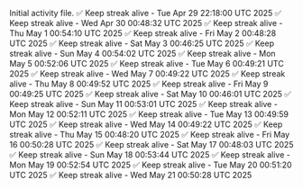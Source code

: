 Initial activity file.
✅ Keep streak alive - Tue Apr 29 22:18:00 UTC 2025
✅ Keep streak alive - Wed Apr 30 00:48:32 UTC 2025
✅ Keep streak alive - Thu May  1 00:54:10 UTC 2025
✅ Keep streak alive - Fri May  2 00:48:28 UTC 2025
✅ Keep streak alive - Sat May  3 00:46:25 UTC 2025
✅ Keep streak alive - Sun May  4 00:54:02 UTC 2025
✅ Keep streak alive - Mon May  5 00:52:06 UTC 2025
✅ Keep streak alive - Tue May  6 00:49:21 UTC 2025
✅ Keep streak alive - Wed May  7 00:49:22 UTC 2025
✅ Keep streak alive - Thu May  8 00:49:52 UTC 2025
✅ Keep streak alive - Fri May  9 00:49:25 UTC 2025
✅ Keep streak alive - Sat May 10 00:46:01 UTC 2025
✅ Keep streak alive - Sun May 11 00:53:01 UTC 2025
✅ Keep streak alive - Mon May 12 00:52:11 UTC 2025
✅ Keep streak alive - Tue May 13 00:49:59 UTC 2025
✅ Keep streak alive - Wed May 14 00:49:22 UTC 2025
✅ Keep streak alive - Thu May 15 00:48:20 UTC 2025
✅ Keep streak alive - Fri May 16 00:50:28 UTC 2025
✅ Keep streak alive - Sat May 17 00:48:03 UTC 2025
✅ Keep streak alive - Sun May 18 00:53:44 UTC 2025
✅ Keep streak alive - Mon May 19 00:52:54 UTC 2025
✅ Keep streak alive - Tue May 20 00:51:20 UTC 2025
✅ Keep streak alive - Wed May 21 00:50:28 UTC 2025
